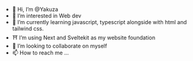 - 👋 Hi, I’m @Yakuza
- 👀 I’m interested in Web dev
- 🌱 I’m currently learning javascript, typescript alongside with html and tailwind css.
- ⛩️ I’m using Next and Sveltekit as my website foundation
- 💞️ I’m looking to collaborate on myself
- 📫 How to reach me ...

